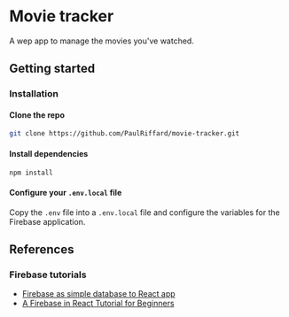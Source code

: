 # Movie tracker

A wep app to manage the movies you've watched.

## Getting started

### Installation

#### Clone the repo

```sh
git clone https://github.com/PaulRiffard/movie-tracker.git
```

#### Install dependencies

```sh
npm install
```

#### Configure your `.env.local` file

Copy the `.env` file into a `.env.local` file and configure the variables for the Firebase application.


## References

### Firebase tutorials

- [Firebase as simple database to React app](https://sebhastian.com/react-firebase-real-time-database-guide)
- [A Firebase in React Tutorial for Beginners](https://www.robinwieruch.de/complete-firebase-authentication-react-tutorial)


